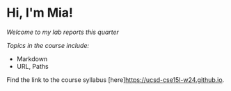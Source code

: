 # Hi, I'm Mia! <br/>
*Welcome to my lab reports this quarter*

*Topics in the course include:*
- Markdown
- URL, Paths

Find the link to the course syllabus [here]https://ucsd-cse15l-w24.github.io.
